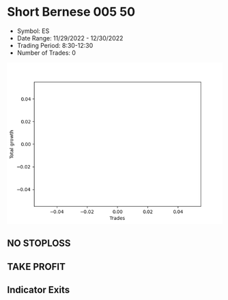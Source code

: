 # Short Bernese 005 50 
- Symbol: ES
- Date Range: 11/29/2022 - 12/30/2022
- Trading Period: 8:30-12:30
- Number of Trades: 0

![Plot](ShortBernese00550ES.png)
## NO STOPLOSS














## TAKE PROFIT











## Indicator Exits

